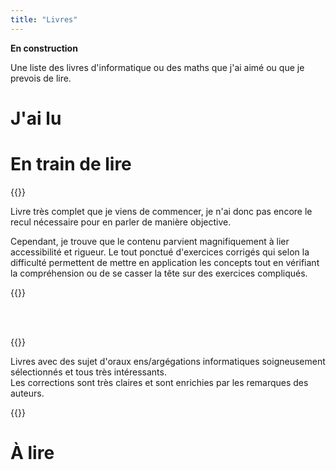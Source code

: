 ```yaml
---
title: "Livres"
---
```



**En construction**

Une liste des livres d'informatique ou des maths que j'ai aimé ou que je prevois de lire.

# J'ai lu

# En train de lire
{{<book src="calculabilite.jpg" title="***Calculabilité*** par [Benoît Monin](https://www.lacl.fr/~benoit.monin/) et [Ludovic Patey](https://ludovicpatey.com/)">}}

Livre très complet que je viens de commencer, je n'ai donc pas encore le recul nécessaire pour en parler de manière objective.

Cependant, je trouve que le contenu parvient magnifiquement à lier accessibilité et rigueur. Le tout ponctué d'exercices corrigés qui selon la difficulté permettent de mettre en application les concepts tout en vérifiant la compréhension ou de se casser la tête sur des exercices compliqués.


{{</book>}}

<br>
<br>

{{<book src="les_clefs.jpg" title="***Les clefs pour l'info*** par Ismael Belghiti, [Roger Mansuy](https://www.rogermansuy.fr/) et [Jill-Jênn Vie](https://jjv.ie/)">}}

Livres avec des sujet d'oraux ens/argégations informatiques soigneusement sélectionnés et tous très intéressants. <br>
Les corrections sont très claires et sont enrichies par les remarques des auteurs.

{{</book>}}

# À lire
